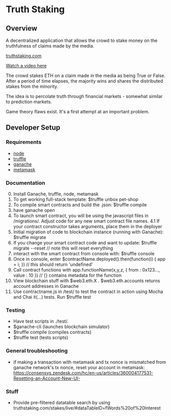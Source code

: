 # Truth Staking

## Overview

A decentralized application that allows the crowd to stake money on the truthfulness of claims made by the media.

[truthstaking.com](http://truthstaking.com)

[Watch a video here](https://www.youtube.com/watch?v=EghSqZ1hxnc&ab_channel=TruthStaking)

The crowd stakes ETH on a claim made in the media as being True or False. After a period of time elapses, the majority wins and shares the distributed stakes from the minority.

The idea is to percolate truth through financial markets - somewhat similar to prediction markets. 

Game theory flaws exist. It's a first attempt at an important problem.


## Developer Setup
### Requirements
+ [node](https://nodejs.org/en/)
+ [truffle](https://www.npmjs.com/package/truffle)
+ [ganache](https://truffleframework.com/ganache)
+ [metamask](https://metamask.io/)
### Documentation

0. Install Ganache, truffle, node, metamask
1. To get working full-stack template: $truffle unbox pet-shop 
2. To compile smart contracts and build the .json: $truffle compile
3. have ganache open
4. To launch smart contract, you will be using the javascript files in /migrations/. Adjust code for any new smart contract file names.
4.1 If your contract constructor takes arguments, place them in the deployer
5. Initial migration of code to blockchain instance (running with Ganache): $truffle migrate
6. If you change your smart contract code and want to update: $truffle migrate --reset // note this will reset everything
7. interact with the smart contract from console with: $truffle console
8. Once in console, enter $contractName.deployed().then(function(i) { app = i; }) // this should return 'undefined'
9. Call contract functions with app.functionName(x,y,z, { from : 0x123..., value : 10 }) // {} contains metadata for the function
10. View blockchain stuff with $web3.eth.X . $web3.eth.accounts returns account addresses in Ganache
11. Use contractname.js in /test/ to test the contract in action using Mocha and Chai it(...) tests. Run $truffle test

### Testing
+ Have test scripts in ./test/. 
+ $ganache-cli   (launches blockchain simulator)
+ $truffle compile (compiles contracts)
+ $truffle test   (tests scripts)

### General troubleshooting
+ if making a transaction with metamask and tx nonce is mismatched from ganache network's tx nonce, reset your account in metamask:
https://consensys.zendesk.com/hc/en-us/articles/360004177531-Resetting-an-Account-New-UI-

### Stuff
+ Provide pre-filtered datatable search by using truthstaking.com/stakes/live/#dataTableID=fWords%20of%20Interest  
